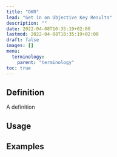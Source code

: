 ```yaml
---
title: "OKR"
lead: "Get in on Objective Key Results"
description: ""
date: 2022-04-08T10:35:19+02:00
lastmod: 2022-04-08T10:35:19+02:00
draft: false
images: []
menu:
  terminology:
    parent: "terminology"
toc: true
---
```


## Definition
A definition

## Usage


## Examples
